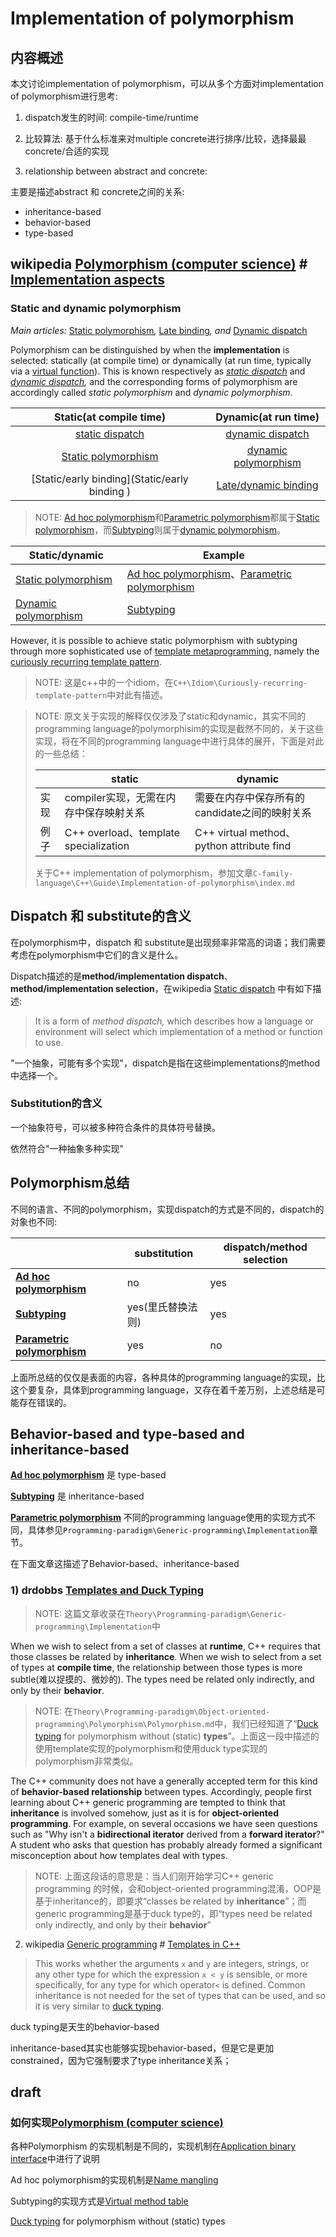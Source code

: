 # Implementation of polymorphism



## 内容概述

本文讨论implementation of polymorphism，可以从多个方面对implementation of polymorphism进行思考:

1) dispatch发生的时间: compile-time/runtime

2) 比较算法: 基于什么标准来对multiple concrete进行排序/比较，选择最最concrete/合适的实现

3) relationship between abstract and concrete:

主要是描述abstract 和 concrete之间的关系:

- inheritance-based
- behavior-based
- type-based



## wikipedia [Polymorphism (computer science)](https://en.wikipedia.org/wiki/Polymorphism_(computer_science)) # [Implementation aspects](https://en.wikipedia.org/wiki/Polymorphism_(computer_science)#Implementation_aspects)

### Static and dynamic polymorphism

*Main articles:* [Static polymorphism](https://en.wikipedia.org/wiki/Static_polymorphism)*,* [Late binding](https://en.wikipedia.org/wiki/Late_binding)*, and* [Dynamic dispatch](https://en.wikipedia.org/wiki/Dynamic_dispatch)

Polymorphism can be distinguished by when the **implementation** is selected: statically (at compile time) or dynamically (at run time, typically via a [virtual function](https://en.wikipedia.org/wiki/Virtual_function)). This is known respectively as *[static dispatch](https://en.wikipedia.org/wiki/Static_dispatch)* and *[dynamic dispatch](https://en.wikipedia.org/wiki/Dynamic_dispatch),* and the corresponding forms of polymorphism are accordingly called *static polymorphism* and *dynamic polymorphism*.

|                   Static(at compile time)                    |                     Dynamic(at run time)                     |
| :----------------------------------------------------------: | :----------------------------------------------------------: |
| [static dispatch](https://en.wikipedia.org/wiki/Static_dispatch) | [dynamic dispatch](https://en.wikipedia.org/wiki/Dynamic_dispatch) |
| [Static polymorphism](https://en.wikipedia.org/wiki/Polymorphism_%28computer_science%29#Static_and_dynamic_polymorphism) | [dynamic polymorphism](https://en.wikipedia.org/wiki/Polymorphism_%28computer_science%29#Static_and_dynamic_polymorphism) |
|        [Static/early binding](Static/early binding )         | [Late/dynamic binding](https://en.wikipedia.org/wiki/Late_binding) |



> NOTE: [Ad hoc polymorphism](https://en.wikipedia.org/wiki/Ad_hoc_polymorphism)和[Parametric polymorphism](https://en.wikipedia.org/wiki/Parametric_polymorphism)都属于[Static polymorphism](https://en.wikipedia.org/wiki/Polymorphism_%28computer_science%29#Static_and_dynamic_polymorphism)，而[Subtyping](https://en.wikipedia.org/wiki/Subtyping)则属于[dynamic polymorphism](https://en.wikipedia.org/wiki/Polymorphism_%28computer_science%29#Static_and_dynamic_polymorphism)。

| Static/dynamic                                               | Example                                                      |
| ------------------------------------------------------------ | ------------------------------------------------------------ |
| [Static polymorphism](https://en.wikipedia.org/wiki/Polymorphism_%28computer_science%29#Static_and_dynamic_polymorphism) | [Ad hoc polymorphism](https://en.wikipedia.org/wiki/Ad_hoc_polymorphism)、[Parametric polymorphism](https://en.wikipedia.org/wiki/Parametric_polymorphism) |
| [Dynamic polymorphism](https://en.wikipedia.org/wiki/Polymorphism_%28computer_science%29#Static_and_dynamic_polymorphism) | [Subtyping](https://en.wikipedia.org/wiki/Subtyping)         |



However, it is possible to achieve static polymorphism with subtyping through more sophisticated use of [template metaprogramming](https://en.wikipedia.org/wiki/Template_metaprogramming), namely the [curiously recurring template pattern](https://en.wikipedia.org/wiki/Curiously_recurring_template_pattern).

> NOTE: 这是c++中的一个idiom，在`C++\Idiom\Curiously-recurring-template-pattern`中对此有描述。



> NOTE: 原文关于实现的解释仅仅涉及了static和dynamic，其实不同的programming language的polymorphisim的实现是截然不同的，关于这些实现，将在不同的programming language中进行具体的展开，下面是对此的一些总结：
>
> |      | static                                 | dynamic                                       |
> | ---- | -------------------------------------- | --------------------------------------------- |
> | 实现 | compiler实现，无需在内存中保存映射关系 | 需要在内存中保存所有的candidate之间的映射关系 |
> | 例子 | C++ overload、template specialization  | C++ virtual method、python attribute find     |
>
> 关于C++ implementation of polymorphism，参加文章`C-family-language\C++\Guide\Implementation-of-polymorphism\index.md`



## Dispatch 和 substitute的含义

在polymorphism中，dispatch 和 substitute是出现频率非常高的词语；我们需要考虑在polymorphism中它们的含义是什么。

Dispatch描述的是**method/implementation dispatch**、**method/implementation selection**，在wikipedia [Static dispatch](https://en.wikipedia.org/wiki/Static_dispatch) 中有如下描述:

> It is a form of *method dispatch,* which describes how a language or environment will select which implementation of a method or function to use.

"一个抽象，可能有多个实现"，dispatch是指在这些implementations的method中选择一个。

### Substitution的含义

一个抽象符号，可以被多种符合条件的具体符号替换。

依然符合"一种抽象多种实现"

## Polymorphism总结

不同的语言、不同的polymorphism，实现dispatch的方式是不同的，dispatch的对象也不同:

|                                                              | substitution      | dispatch/method selection |
| ------------------------------------------------------------ | ----------------- | ------------------------- |
| [**Ad hoc polymorphism**](https://en.wikipedia.org/wiki/Ad_hoc_polymorphism) | no                | yes                       |
| [**Subtyping**](https://en.wikipedia.org/wiki/Subtyping)     | yes(里氏替换法则) | yes                       |
| [**Parametric polymorphism**](https://en.wikipedia.org/wiki/Parametric_polymorphism) | yes               | no                        |

上面所总结的仅仅是表面的内容，各种具体的programming language的实现，比这个要复杂，具体到programming language，又存在着千差万别，上述总结是可能存在错误的。





## Behavior-based and type-based and inheritance-based



[**Ad hoc polymorphism**](https://en.wikipedia.org/wiki/Ad_hoc_polymorphism) 是 type-based 

[**Subtyping**](https://en.wikipedia.org/wiki/Subtyping) 是 inheritance-based

[**Parametric polymorphism**](https://en.wikipedia.org/wiki/Parametric_polymorphism) 不同的programming language使用的实现方式不同，具体参见`Programming-paradigm\Generic-programming\Implementation`章节。



在下面文章这描述了Behavior-based、inheritance-based

### 1) drdobbs [Templates and Duck Typing](https://www.drdobbs.com/templates-and-duck-typing/184401971)

> NOTE: 这篇文章收录在`Theory\Programming-paradigm\Generic-programming\Implementation`中

When we wish to select from a set of classes at **runtime**, C++ requires that those classes be related by **inheritance**. When we wish to select from a set of types at **compile time**, the relationship between those types is more subtle(难以捉摸的、微妙的). The types need be related only indirectly, and only by their **behavior**.

> NOTE: 在`Theory\Programming-paradigm\Object-oriented-programming\Polymorphism\Polymorphism.md`中，我们已经知道了“[Duck typing](https://en.wikipedia.org/wiki/Duck_typing) for polymorphism without (static) **types**”。上面这一段中描述的使用template实现的polymorphism和使用duck type实现的polymorphism非常类似。

The C++ community does not have a generally accepted term for this kind of **behavior-based relationship** between types. Accordingly, people first learning about C++ generic programming are tempted to think that **inheritance** is involved somehow, just as it is for **object-oriented programming**. For example, on several occasions we have seen questions such as "Why isn't a **bidirectional iterator** derived from a **forward iterator**?" A student who asks that question has probably already formed a significant misconception about how templates deal with types.

> NOTE: 上面这段话的意思是：当人们刚开始学习C++ generic programming 的时候，会和object-oriented programming混淆，OOP是基于inheritance的，即要求“classes be related by **inheritance**”；而generic programming是基于duck type的，即“types need be related only indirectly, and only by their **behavior**”



2) wikipedia [Generic programming](https://en.wikipedia.org/wiki/Generic_programming) # [Templates in C++](https://en.wikipedia.org/wiki/Generic_programming#Templates_in_C++)

> This works whether the arguments `x` and `y` are integers, strings, or any other type for which the expression `x < y` is sensible, or more specifically, for any type for which operator`<` is defined. Common inheritance is not needed for the set of types that can be used, and so it is very similar to [duck typing](https://en.wikipedia.org/wiki/Duck_typing#Templates_or_generic_types). 



duck typing是天生的behavior-based

inheritance-based其实也能够实现behavior-based，但是它是更加constrained，因为它强制要求了type inheritance关系；



## draft



### 如何实现[Polymorphism (computer science)](https://en.wikipedia.org/wiki/Polymorphism_(computer_science))

各种Polymorphism 的实现机制是不同的，实现机制在[Application binary interface](https://en.wikipedia.org/wiki/Application_binary_interface)中进行了说明

Ad hoc polymorphism的实现机制是[Name mangling](https://en.wikipedia.org/wiki/Name_mangling)

Subtyping的实现方式是[Virtual method table](https://en.wikipedia.org/wiki/Virtual_method_table)

[Duck typing](https://en.wikipedia.org/wiki/Duck_typing) for polymorphism without (static) types

